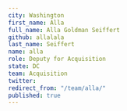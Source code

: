 ```yaml
---
city: Washington
first_name: Alla
full_name: Alla Goldman Seiffert
github: allalala
last_name: Seiffert
name: alla
role: Deputy for Acquisition
state: DC
team: Acquisition
twitter: 
redirect_from: "/team/alla/"
published: true
---
```


